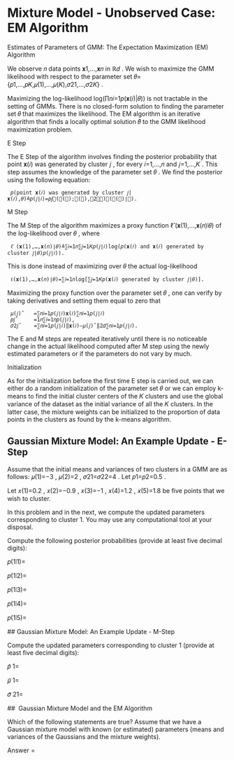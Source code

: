 # Mixture Model - Unobserved Case: EM Algorithm


Estimates of Parameters of GMM: The Expectation Maximization (EM) Algorithm

We observe  𝑛  data points  𝐱1,…,𝐱𝑛  in  ℝ𝑑 . We wish to maximize the GMM likelihood with respect to the parameter set  𝜃={𝑝1,…,𝑝𝐾,𝜇(1),…,𝜇(𝐾),𝜎21,…,𝜎2𝐾} .

Maximizing the log-likelihood  log(∏𝑛𝑖=1𝑝(𝐱(𝑖)|𝜃))  is not tractable in the setting of GMMs. There is no closed-form solution to finding the parameter set  𝜃  that maximizes the likelihood. The EM algorithm is an iterative algorithm that finds a locally optimal solution  𝜃̂   to the GMM likelihood maximization problem.

E Step

The E Step of the algorithm involves finding the posterior probability that point  𝐱(𝑖)  was generated by cluster  𝑗 , for every  𝑖=1,…,𝑛  and  𝑗=1,…,𝐾 . This step assumes the knowledge of the parameter set  𝜃 . We find the posterior using the following equation:

 	 𝑝(point 𝐱(𝑖) was generated by cluster 𝑗|𝐱(𝑖),𝜃)≜𝑝(𝑗∣𝑖)=𝑝𝑗(𝐱(𝑖);𝜇(𝑗),𝜎2𝑗𝐼)𝑝(𝐱(𝑖)∣𝜃). 	 	 
M Step

The M Step of the algorithm maximizes a proxy function  ℓ̂ (𝐱(1),…,𝐱(𝑛)∣𝜃)  of the log-likelihood over  𝜃 , where

 	 ℓ̂ (𝐱(1),…,𝐱(𝑛)∣𝜃)≜∑𝑖=1𝑛∑𝑗=1𝐾𝑝(𝑗∣𝑖)log(𝑝(𝐱(𝑖) and 𝐱(𝑖) generated by cluster 𝑗∣𝜃)𝑝(𝑗∣𝑖)). 	 	 
This is done instead of maximizing over  𝜃  the actual log-likelihood

 	 ℓ(𝐱(1),…,𝐱(𝑛)∣𝜃)=∑𝑖=1𝑛log[∑𝑗=1𝐾𝑝(𝐱(𝑖) generated by cluster 𝑗∣𝜃)]. 	 	 
Maximizing the proxy function over the parameter set  𝜃 , one can verify by taking derivatives and setting them equal to zero that

 	 𝜇(𝑗)ˆ 	 =∑𝑛𝑖=1𝑝(𝑗∣𝑖)𝐱(𝑖)∑𝑛𝑖=1𝑝(𝑗∣𝑖) 	 	 
 	 𝑝𝑗ˆ 	 =1𝑛∑𝑖=1𝑛𝑝(𝑗∣𝑖), 	 	 
 	 𝜎2𝑗ˆ 	 =∑𝑛𝑖=1𝑝(𝑗∣𝑖)‖𝐱(𝑖)−𝜇(𝑗)ˆ‖2𝑑∑𝑛𝑖=1𝑝(𝑗∣𝑖). 	 	 
The E and M steps are repeated iteratively until there is no noticeable change in the actual likelihood computed after M step using the newly estimated parameters or if the parameters do not vary by much.

Initialization

As for the initialization before the first time E step is carried out, we can either do a random initialization of the parameter set  𝜃  or we can employ k-means to find the initial cluster centers of the  𝐾  clusters and use the global variance of the dataset as the initial variance of all the  𝐾  clusters. In the latter case, the mixture weights can be initialized to the proportion of data points in the clusters as found by the k-means algorithm.



## Gaussian Mixture Model: An Example Update - E-Step


Assume that the initial means and variances of two clusters in a GMM are as follows:  𝜇(1)=−3 ,  𝜇(2)=2 ,  𝜎21=𝜎22=4 . Let  𝑝1=𝑝2=0.5 .

Let  𝑥(1)=0.2 ,  𝑥(2)=−0.9 ,  𝑥(3)=−1 ,  𝑥(4)=1.2 ,  𝑥(5)=1.8  be five points that we wish to cluster.

In this problem and in the next, we compute the updated parameters corresponding to cluster 1. You may use any computational tool at your disposal.

Compute the following posterior probabilities (provide at least five decimal digits):

𝑝(1∣1)= 

𝑝(1∣2)= 

𝑝(1∣3)= 

𝑝(1∣4)= 

𝑝(1∣5)= 


## Gaussian Mixture Model: An Example Update - M-Step



Compute the updated parameters corresponding to cluster 1 (provide at least five decimal digits):


𝑝̂ 1= 


𝜇̂ 1= 

𝜎̂ 21=


##  Gaussian Mixture Model and the EM Algorithm


Which of the following statements are true? Assume that we have a Gaussian mixture model with known (or estimated) parameters (means and variances of the Gaussians and the mixture weights).


Answer = 
